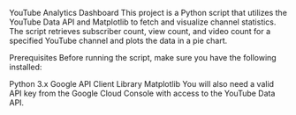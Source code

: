 YouTube Analytics Dashboard
This project is a Python script that utilizes the YouTube Data API and Matplotlib to fetch and visualize channel statistics. The script retrieves subscriber count, view count, and video count for a specified YouTube channel and plots the data in a pie chart.

Prerequisites
Before running the script, make sure you have the following installed:

Python 3.x
Google API Client Library
Matplotlib
You will also need a valid API key from the Google Cloud Console with access to the YouTube Data API.

